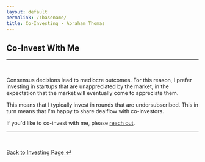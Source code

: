 ```yaml
---
layout: default
permalink: /:basename/
title: Co-Investing · Abraham Thomas
---
```


## Co-Invest With Me

----

<br/>


Consensus decisions lead to mediocre outcomes.  For this reason, I prefer investing in startups that are unappreciated by the market, in the expectation that the market will eventually come to appreciate them.  

This means that I typically invest in rounds that are undersubscribed.  This in turn means that I'm happy to share dealflow with co-investors.

If you'd like to co-invest with me, please [reach out](mailto:athos1@gmail.com).  


----

<br/>

[Back to Investing Page ↩](/investing)

<br/>
<br/>